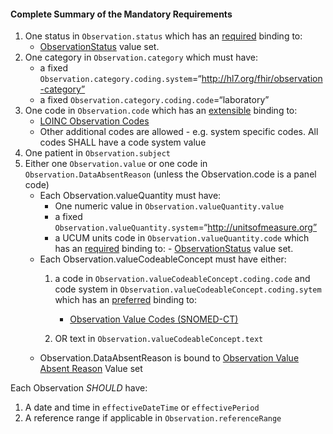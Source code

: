 #### Complete Summary of the Mandatory Requirements

1.  One status in `Observation.status` which has an [required](http://hl7.org/fhir/terminologies.html#required) binding to:
    -    [ObservationStatus] value set.
1.  One category in `Observation.category` which must have:
    -   a fixed `Observation.category.coding.system`=“http://hl7.org/fhir/observation-category”
    -   a fixed `Observation.category.coding.code`=“laboratory”
1.  One code in `Observation.code` which has an [extensible](http://hl7.org/fhir/terminologies.html#extensible) binding to:
    -  [LOINC Observation Codes]
    -   Other additional codes are allowed - e.g. system specific codes. All codes SHALL have a code system value
1.  One patient in `Observation.subject`
1.  Either one `Observation.value` or one code in `Observation.DataAbsentReason` (unless the Observation.code is a panel code)
    -   Each Observation.valueQuantity must have:
        -   One numeric value in `Observation.valueQuantity.value`
        -   a fixed `Observation.valueQuantity.system`=“http://unitsofmeasure.org”
        -   a UCUM units code in `Observation.valueQuantity.code` which has an [required](http://hl7.org/fhir/terminologies.html#required) binding to:
				-    [ObservationStatus] value set.
    -   Each Observation.valueCodeableConcept must have either:
        1.  a code in `Observation.valueCodeableConcept.coding.code` and code system in `Observation.valueCodeableConcept.coding.sytem` which has an [preferred](http://hl7.org/fhir/terminologies.html#preferred) binding to:
            -   [Observation Value Codes (SNOMED-CT)] 

        1.  OR text in `Observation.valueCodeableConcept.text`
    -   Observation.DataAbsentReason is bound to [Observation Value Absent Reason] Value set



Each Observation *SHOULD* have:

1.  A date and time in `effectiveDateTime` or `effectivePeriod`
1.  A reference range if applicable in `Observation.referenceRange`

  [Observation Value Codes (SNOMED-CT)]: valueset-daf-observation-value-codes.html
  [Observation Value Absent Reason]: http://hl7.org/fhir/valueset-observation-valueabsentreason.html
  [UCUM units]: valueset-daf-ucum.html
  [LOINC]: http://loinc.org
  [LOINC Observation Codes]: http://hl7.org/fhir/valueset-observation-codes.html
  [ObservationStatus]: http://hl7.org/fhir/valueset-observation-status.html